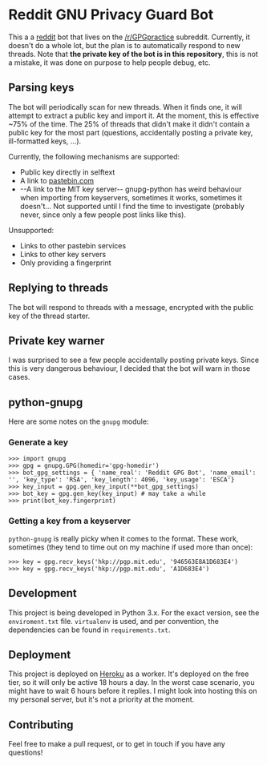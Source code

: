 # Reddit GNU Privacy Guard Bot

This a a [reddit](http://www.reddit.com) bot that lives on the [/r/GPGpractice](http://www.reddit.com/r/GPGpractice/) subreddit. Currently, it doesn't do a whole lot, but the plan is to automatically respond to new threads. Note that **the private key of the bot is in this repository**, this is not a mistake, it was done on purpose to help people debug, etc.

## Parsing keys

The bot will periodically scan for new threads. When it finds one, it will attempt to extract a public key and import it. At the moment, this is effective ~75% of the time. The 25% of threads that didn't make it didn't contain a public key for the most part (questions, accidentally posting a private key, ill-formatted keys, ...).

Currently, the following mechanisms are supported:

* Public key directly in selftext
* A link to [pastebin.com](http://www.pastebin.com)
* --A link to the MIT key server-- gnupg-python has weird behaviour when importing from keyservers, sometimes it works, sometimes it doesn't... Not supported until I find the time to investigate (probably never, since only a few people post links like this).

Unsupported:

* Links to other pastebin services
* Links to other key servers
* Only providing a fingerprint

## Replying to threads

The bot will respond to threads with a message, encrypted with the public key of the thread starter.

## Private key warner

I was surprised to see a few people accidentally posting private keys. Since this is very dangerous behaviour, I decided that the bot will warn in those cases.

## python-gnupg

Here are some notes on the `gnupg` module:

### Generate a key

    >>> import gnupg
    >>> gpg = gnupg.GPG(homedir='gpg-homedir')
    >>> bot_gpg_settings = { 'name_real': 'Reddit GPG Bot', 'name_email': '', 'key_type': 'RSA', 'key_length': 4096, 'key_usage': 'ESCA'}
    >>> key_input = gpg.gen_key_input(**bot_gpg_settings)
    >>> bot_key = gpg.gen_key(key_input) # may take a while
    >>> print(bot_key.fingerprint)

### Getting a key from a keyserver

`python-gnupg` is really picky when it comes to the format. These work, sometimes (they tend to time out on my machine if used more than once):

    >>> key = gpg.recv_keys('hkp://pgp.mit.edu', '946563E8A1D683E4')
    >>> key = gpg.recv_keys('hkp://pgp.mit.edu', 'A1D683E4')

## Development

This project is being developed in Python 3.x. For the exact version, see the `enviroment.txt` file. `virtualenv` is used, and per convention, the dependencies can be found in `requirements.txt`.

## Deployment

This project is deployed on [Heroku](http://www.heroku.com) as a worker. It's deployed on the free tier, so it will only be active 18 hours a day. In the worst case scenario, you might have to wait 6 hours before it replies. I might look into hosting this on my personal server, but it's not a priority at the moment.

## Contributing

Feel free to make a pull request, or to get in touch if you have any questions!

